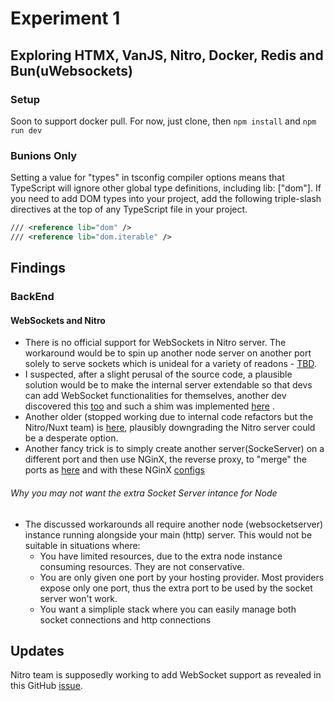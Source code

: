 # Experiment 1
## Exploring HTMX, VanJS, Nitro, Docker, Redis and Bun(uWebsockets)
### Setup
Soon to support docker pull. For now, just clone, then `npm install` and `npm run dev`
### Bunions Only
Setting a value for "types" in tsconfig compiler options means that TypeScript will ignore other global type definitions, including lib: ["dom"]. If you need to add DOM types into your project, add the following triple-slash directives at the top of any TypeScript file in your project.

```xml
/// <reference lib="dom" />
/// <reference lib="dom.iterable" />
```


## Findings
### BackEnd
#### WebSockets and Nitro
- There is no official support for WebSockets in Nitro server. The workaround would be to spin up another node server on another port solely to serve sockets which is unideal for a variety of readons - [TBD](#why-you-may-not-want-the-extra-socket-server-intance-for-Node).
- I suspected, after a slight perusal of the source code, a plausible solution would be to make the internal server extendable so that devs can add WebSocket functionalities for themselves, another dev discovered this [too](https://github.com/nuxt/nuxt/discussions/16663) and such a shim was implemented [here](https://github.com/nuxt/nuxt/pull/19230) .
- Another older (stopped working due to internal code refactors but the Nitro/Nuxt team) is [here](https://github.com/nuxt/nuxt/discussions/16663#discussioncomment-6249743), plausibly downgrading the Nitro server could be a desperate option.
- Another fancy trick is to simply create another server(SockeServer) on a different port and then use NGinX, the reverse proxy, to "merge" the ports as [here](https://github.com/nuxt/nuxt/pull/19230#issuecomment-1442042254) and with these NGinX [configs](https://github.com/nuxt/nuxt/pull/19230#:~:text=server%20%7B%0A%20%20%20%20%20%20%20%23name%20/%20ssl,proxy_set_header%20Host%20%24host%3B%0A%20%20%20%20%20%20%20%7D%0A%7D)

###### Why you may not want the extra Socket Server intance for Node
- The discussed workarounds all require another node (websocketserver) instance running alongside your main (http) server. This would not be suitable in situations where:
    - You have limited resources, due to the extra node instance consuming resources. They are not conservative.
    - You are only given one port by your hosting provider. Most providers expose only one port, thus the extra port to be used by the socket server won't work.
    - You want a simpliple stack where you can easily manage both socket connections and http connections


## Updates
Nitro team is supposedly working to add WebSocket support as revealed in this GitHub [issue](https://github.com/nuxt/nuxt/pull/19230#issuecomment-1475933592).
